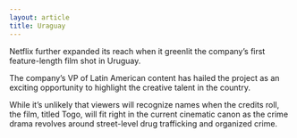 ```yaml
---
layout: article
title: Uraguay
---
```

Netflix further expanded its reach when it greenlit the company’s first feature-length film shot in Uruguay.

The company’s VP of Latin American content has hailed the project as an exciting opportunity to highlight the creative talent in the country.

While it’s unlikely that viewers will recognize names when the credits roll, the film, titled Togo, will fit right in the current cinematic canon as the crime drama revolves around street-level drug trafficking and organized crime.